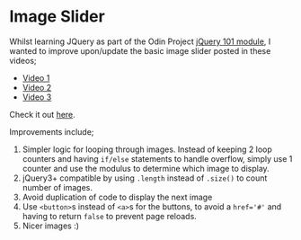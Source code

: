 Image Slider
============

Whilst learning JQuery as part of the Odin Project [jQuery 101 module](http://www.theodinproject.com/courses/web-development-101/lessons/jquery-basics), I wanted to improve upon/update the basic image slider posted in these videos;

* [Video 1](http://www.youtube.com/watch?v=QtYP_eSVKfs)
* [Video 2](http://www.youtube.com/watch?v=z277ZUHNnnE)
* [Video 3](http://www.youtube.com/watch?v=XlYsjMPCgfI)

Check it out [here](https://clormor.github.io/image-slider/).

Improvements include;

1. Simpler logic for looping through images. Instead of keeping 2 loop counters and having `if/else` statements to handle overflow, simply use 1 counter and use the modulus to determine which image to display.
2. jQuery3+ compatible by using `.length` instead of `.size()` to count number of images.
3. Avoid duplication of code to display the next image
4. Use `<button>`s instead of `<a>`s for the buttons, to avoid a `href='#'` and having to return `false` to prevent page reloads.
5. Nicer images :)
